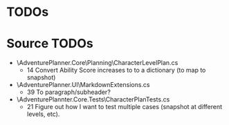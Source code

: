 ﻿TODOs
=====

Source TODOs
============

* \AdventurePlanner.Core\Planning\CharacterLevelPlan.cs
    * 14 Convert Ability Score increases to to a dictionary (to map to snapshot)
* \AdventurePlanner.UI\MarkdownExtensions.cs
    * 39 To paragraph/subheader?
* \AdventurePlannter.Core.Tests\CharacterPlanTests.cs
    * 21 Figure out how I want to test multiple cases (snapshot at different levels, etc).
